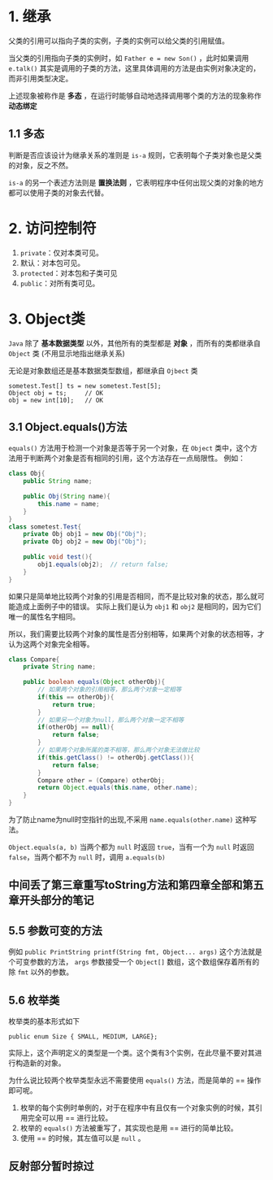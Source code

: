# 1. 继承

父类的引用可以指向子类的实例，子类的实例可以给父类的引用赋值。

当父类的引用指向子类的实例时，如 `Father e = new Son()` ，此时如果调用 `e.talk()` 其实是调用的子类的方法，这里具体调用的方法是由实例对象决定的，而非引用类型决定。

上述现象被称作是 **多态** ，在运行时能够自动地选择调用哪个类的方法的现象称作 **动态绑定**

## 1.1 多态

判断是否应该设计为继承关系的准则是 `is-a` 规则，它表明每个子类对象也是父类的对象，反之不然。

`is-a` 的另一个表述方法则是 **置换法则** ，它表明程序中任何出现父类的对象的地方都可以使用子类的对象去代替。

# 2. 访问控制符

1. `private`：仅对本类可见。
2. 默认：对本包可见。
3. `protected`：对本包和子类可见
4. `public`：对所有类可见。

# 3. Object类

`Java` 除了 **基本数据类型** 以外，其他所有的类型都是 **对象** ，而所有的类都继承自 `Object` 类 (不用显示地指出继承关系)

无论是对象数组还是基本数据类型数组，都继承自 `Ojbect` 类
```
sometest.Test[] ts = new sometest.Test[5];
Object obj = ts;     // OK
obj = new int[10];   // OK
```

## 3.1 Object.equals()方法

`equals()` 方法用于检测一个对象是否等于另一个对象，在 `Object` 类中，这个方法用于判断两个对象是否有相同的引用，这个方法存在一点局限性。
例如：
```java
class Obj{
    public String name;
    
    public Obj(String name){
        this.name = name;
    }
}
class sometest.Test{ 
    private Obj obj1 = new Obj("Obj");
    private Obj obj2 = new Obj("Obj");
    
    public void test(){ 
        obj1.equals(obj2);  // return false;
    }
}
```
如果只是简单地比较两个对象的引用是否相同，而不是比较对象的状态，那么就可能造成上面例子中的错误。 
实际上我们是认为 `obj1` 和 `obj2` 是相同的，因为它们唯一的属性名字相同。

所以，我们需要比较两个对象的属性是否分别相等，如果两个对象的状态相等，才认为这两个对象完全相等。

```java
class Compare{
    private String name;
    
    public boolean equals(Object otherObj){
        // 如果两个对象的引用相等，那么两个对象一定相等
        if(this == otherObj){
            return true;
        }
        // 如果另一个对象为null，那么两个对象一定不相等
        if(otherObj == null){
            return false;
        }
        // 如果两个对象所属的类不相等，那么两个对象无法做比较
        if(this.getClass() != otherObj.getClass()){
            return false;
        }
        Compare other = (Compare) otherObj;
        return Object.equals(this.name, other.name);
    }
}
```
为了防止name为null时空指针的出现,不采用 `name.equals(other.name)` 这种写法。

`Object.equals(a, b)` 当两个都为 `null` 时返回 `true`，当有一个为 `null` 时返回 `false`，当两个都不为 `null` 时，调用 `a.equals(b)`

## 中间丢了第三章重写toString方法和第四章全部和第五章开头部分的笔记

## 5.5 参数可变的方法

例如 `public PrintString printf(String fmt, Object... args)` 这个方法就是个可变参数的方法， `args` 参数接受一个 `Object[]` 数组，这个数组保存着所有的除 `fmt` 以外的参数。

## 5.6 枚举类

枚举类的基本形式如下
```
public enum Size { SMALL, MEDIUM, LARGE};
```
实际上，这个声明定义的类型是一个类。这个类有3个实例，在此尽量不要对其进行构造新的对象。

为什么说比较两个枚举类型永远不需要使用 `equals()` 方法，而是简单的 == 操作即可呢。

1. 枚举的每个实例时单例的，对于在程序中有且仅有一个对象实例的时候，其引用完全可以用 == 进行比较。
2. 枚举的 `equals()` 方法被重写了，其实现也是用 == 进行的简单比较。
3. 使用 == 的时候，其左值可以是 `null` 。

## 反射部分暂时掠过